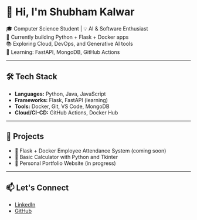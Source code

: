 # 👋 Hi, I'm Shubham Kalwar

🎓 Computer Science Student | 💡 AI & Software Enthusiast  
🔧 Currently building Python + Flask + Docker apps  
📚 Exploring Cloud, DevOps, and Generative AI tools  
🌱 Learning: FastAPI, MongoDB, GitHub Actions  

---

## 🛠️ Tech Stack
- **Languages:** Python, Java, JavaScript
- **Frameworks:** Flask, FastAPI (learning)
- **Tools:** Docker, Git, VS Code, MongoDB
- **Cloud/CI-CD:** GitHub Actions, Docker Hub

---

## 📂 Projects
- 📌 Flask + Docker Employee Attendance System (coming soon)
- 📌 Basic Calculator with Python and Tkinter
- 📌 Personal Portfolio Website (in progress)

---

## 📫 Let's Connect
- [LinkedIn](https://www.linkedin.com/in/shubham-kalwar-b74145339)
- [GitHub](https://github.com/Shubham-Kalwar)
